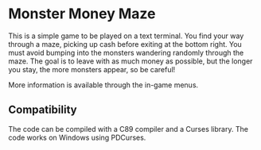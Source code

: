 # Monster Money Maze

This is a simple game to be played on a text terminal. You find your way through
a maze, picking up cash before exiting at the bottom right. You must avoid
bumping into the monsters wandering randomly through the maze. The goal is to
leave with as much money as possible, but the longer you stay, the more monsters
appear, so be careful!

More information is available through the in-game menus.

## Compatibility

The code can be compiled with a C89 compiler and a Curses library. The code
works on Windows using PDCurses.
